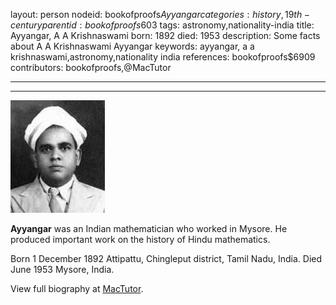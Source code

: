 layout: person
nodeid: bookofproofs$Ayyangar
categories: history,19th-century
parentid: bookofproofs$603
tags: astronomy,nationality-india
title: Ayyangar, A A Krishnaswami
born: 1892
died: 1953
description: Some facts about A A Krishnaswami Ayyangar
keywords: ayyangar, a a krishnaswami,astronomy,nationality india
references: bookofproofs$6909
contributors: bookofproofs,@MacTutor

---


---

![Ayyangar.jpg](https://github.com/bookofproofs/bookofproofs.github.io/blob/main/_sources/_assets/images/portraits/Ayyangar.jpg?raw=true)

**Ayyangar** was an Indian mathematician who worked in Mysore. He produced important work on the history of Hindu mathematics.

Born 1 December 1892 Attipattu, Chingleput district, Tamil Nadu, India. Died June 1953 Mysore, India.


View full biography at [MacTutor](https://mathshistory.st-andrews.ac.uk/Biographies/Ayyangar/).